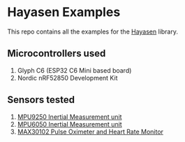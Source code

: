 # Hayasen Examples

This repo contains all the examples for the [Hayasen](https://github.com/Vaishnav-Sabari-Girish/Hayasen) library. 

## Microcontrollers used 

1. Glyph C6 (ESP32 C6 Mini based board)
2. Nordic nRF52850 Development Kit

## Sensors tested 

1. [MPU9250 Inertial Measurement unit](./MPU9250/mpu9250.md)
2. [MPU6050 Inertial Measurement unit](./MPU6050/mpu6050.md)
3. [MAX30102 Pulse Oximeter and Heart Rate Monitor](./MAX30102/README.md)

